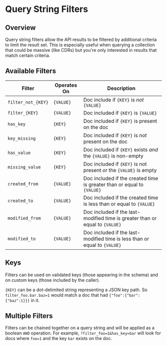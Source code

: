 # Query String Filters

## Overview

Query string filters allow the API results to be filtered by additional criteria to limit the result set. This is especially useful when querying a collection that could be massive (like CDRs) but you're only interested in results that match certain criteria.

## Available Filters

Filter | Operates On | Description
------ | ----------- | -----------
`filter_not_{KEY}` | `{VALUE}` | Doc include if `{KEY}` is *not* `{VALUE}`
`filter_{KEY}` | `{VALUE}` | Doc included if `{KEY}` is `{VALUE}`
`has_key` | `{KEY}` | Doc included if `{KEY}` is present on the doc
`key_missing` | `{KEY}` | Doc included if `{KEY}` is *not* present on the doc
`has_value` | `{KEY}` | Doc included if `{KEY}` exists *and* the `{VALUE}` is non-empty
`missing_value` | `{KEY}` | Doc included if `{KEY}` is not present *or* the `{VALUE}` is empty
`created_from` | `{VALUE}` | Doc included if the created time is greater than or equal to `{VALUE}`
`created_to` | `{VALUE}` | Doc included if the created time is less than or equal to `{VALUE}`
`modified_from` | `{VALUE}` | Doc included if the last-modified time is greater than or equal to `{VALUE}`
`modified_to` | `{VALUE}` | Doc included if the last-modified time is less than or equal to `{VALUE}`

## Keys

Filters can be used on validated keys (those appearing in the schema) and on custom keys (those included by the caller).

`{KEY}` can be a dot-delimited string representing a JSON key path. So `filter_foo.bar.baz=1` would match a doc that had `{"foo":{"bar":{"baz":1}}}` in it.

## Multiple Filters

Filters can be chained together on a query string and will be applied as a boolean `AND` operation. For example, `?filter_foo=1&has_key=bar` will look for docs where `foo=1` and the key `bar` exists on the doc.
